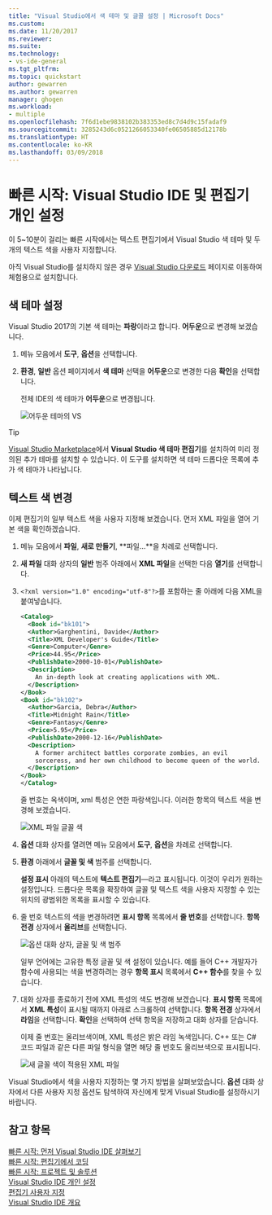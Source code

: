 ```yaml
---
title: "Visual Studio에서 색 테마 및 글꼴 설정 | Microsoft Docs"
ms.custom: 
ms.date: 11/20/2017
ms.reviewer: 
ms.suite: 
ms.technology:
- vs-ide-general
ms.tgt_pltfrm: 
ms.topic: quickstart
author: gewarren
ms.author: gewarren
manager: ghogen
ms.workload:
- multiple
ms.openlocfilehash: 7f6d1ebe9838102b383353ed8c7d4d9c15fadaf9
ms.sourcegitcommit: 3285243d6c0521266053340fe06505885d12178b
ms.translationtype: HT
ms.contentlocale: ko-KR
ms.lasthandoff: 03/09/2018
---
```

# <a name="quickstart-personalize-the-visual-studio-ide-and-editor"></a>빠른 시작: Visual Studio IDE 및 편집기 개인 설정

이 5~10분이 걸리는 빠른 시작에서는 텍스트 편집기에서 Visual Studio 색 테마 및 두 개의 텍스트 색을 사용자 지정합니다.

아직 Visual Studio를 설치하지 않은 경우 [Visual Studio 다운로드](https://aka.ms/vsdownload?utm_source=mscom&utm_campaign=msdocs) 페이지로 이동하여 체험용으로 설치합니다.

## <a name="set-the-color-theme"></a>색 테마 설정

Visual Studio 2017의 기본 색 테마는 **파랑**이라고 합니다. **어두운**으로 변경해 보겠습니다.

1. 메뉴 모음에서 **도구**, **옵션**을 선택합니다.

1. **환경**, **일반** 옵션 페이지에서 **색 테마** 선택을 **어두운**으로 변경한 다음 **확인**을 선택합니다.

   전체 IDE의 색 테마가 **어두운**으로 변경됩니다.

   ![어두운 테마의 VS](media/quickstart-personalize-dark-theme.png)

> [!TIP]
> [Visual Studio Marketplace](https://marketplace.visualstudio.com/items?itemName=VisualStudioProductTeam.VisualStudio2017ColorThemeEditor)에서 **Visual Studio 색 테마 편집기**를 설치하여 미리 정의된 추가 테마를 설치할 수 있습니다. 이 도구를 설치하면 색 테마 드롭다운 목록에 추가 색 테마가 나타납니다.

## <a name="change-text-color"></a>텍스트 색 변경

이제 편집기의 일부 텍스트 색을 사용자 지정해 보겠습니다. 먼저 XML 파일을 열어 기본 색을 확인하겠습니다.

1. 메뉴 모음에서 **파일**, **새로 만들기**, **파일...**을 차례로 선택합니다.

1. **새 파일** 대화 상자의 **일반** 범주 아래에서 **XML 파일**을 선택한 다음 **열기**를 선택합니다.

1. `<?xml version="1.0" encoding="utf-8"?>`를 포함하는 줄 아래에 다음 XML을 붙여넣습니다.

   ```xml
   <Catalog>
     <Book id="bk101">
     <Author>Garghentini, Davide</Author>
     <Title>XML Developer's Guide</Title>
     <Genre>Computer</Genre>
     <Price>44.95</Price>
     <PublishDate>2000-10-01</PublishDate>
     <Description>
       An in-depth look at creating applications with XML.
     </Description>
   </Book>
   <Book id="bk102">
     <Author>Garcia, Debra</Author>
     <Title>Midnight Rain</Title>
     <Genre>Fantasy</Genre>
     <Price>5.95</Price>
     <PublishDate>2000-12-16</PublishDate>
     <Description>
       A former architect battles corporate zombies, an evil
       sorceress, and her own childhood to become queen of the world.
     </Description>
   </Book>
   </Catalog>
   ```

   줄 번호는 옥색이며, xml 특성은 연한 파랑색입니다. 이러한 항목의 텍스트 색을 변경해 보겠습니다.

   ![XML 파일 글꼴 색](media/quickstart-personalize-xml-file.png)

1. **옵션** 대화 상자를 열려면 메뉴 모음에서 **도구**, **옵션**을 차례로 선택합니다.

1. **환경** 아래에서 **글꼴 및 색** 범주를 선택합니다.

   **설정 표시** 아래의 텍스트에 **텍스트 편집기**&mdash;라고 표시됩니다. 이것이 우리가 원하는 설정입니다. 드롭다운 목록을 확장하여 글꼴 및 텍스트 색을 사용자 지정할 수 있는 위치의 광범위한 목록을 표시할 수 있습니다.

1. 줄 번호 텍스트의 색을 변경하려면 **표시 항목** 목록에서 **줄 번호**를 선택합니다. **항목 전경** 상자에서 **올리브**를 선택합니다.

   ![옵션 대화 상자, 글꼴 및 색 범주](media/quickstart-personalize-line-number-color.png)

   일부 언어에는 고유한 특정 글꼴 및 색 설정이 있습니다. 예를 들어 C++ 개발자가 함수에 사용되는 색을 변경하려는 경우 **항목 표시** 목록에서 **C++ 함수**를 찾을 수 있습니다.

1. 대화 상자를 종료하기 전에 XML 특성의 색도 변경해 보겠습니다. **표시 항목** 목록에서 **XML 특성**이 표시될 때까지 아래로 스크롤하여 선택합니다. **항목 전경** 상자에서 **라임**을 선택합니다. **확인**을 선택하여 선택 항목을 저장하고 대화 상자를 닫습니다.

   이제 줄 번호는 올리브색이며, XML 특성은 밝은 라임 녹색입니다. C++ 또는 C# 코드 파일과 같은 다른 파일 형식을 열면 해당 줄 번호도 올리브색으로 표시됩니다.

   ![새 글꼴 색이 적용된 XML 파일](media/quickstart-personalize-xml-file-new-colors.png)

Visual Studio에서 색을 사용자 지정하는 몇 가지 방법을 살펴보았습니다. **옵션** 대화 상자에서 다른 사용자 지정 옵션도 탐색하여 자신에게 맞게 Visual Studio를 설정하시기 바랍니다.

## <a name="see-also"></a>참고 항목

[빠른 시작: 먼저 Visual Studio IDE 살펴보기](../ide/quickstart-ide-orientation.md)  
[빠른 시작: 편집기에서 코딩](../ide/quickstart-editor.md)  
[빠른 시작: 프로젝트 및 솔루션](../ide/quickstart-projects-solutions.md)  
[Visual Studio IDE 개인 설정](../ide/personalizing-the-visual-studio-ide.md)  
[편집기 사용자 지정](../ide/customizing-the-editor.md)  
[Visual Studio IDE 개요](../ide/visual-studio-ide.md)
